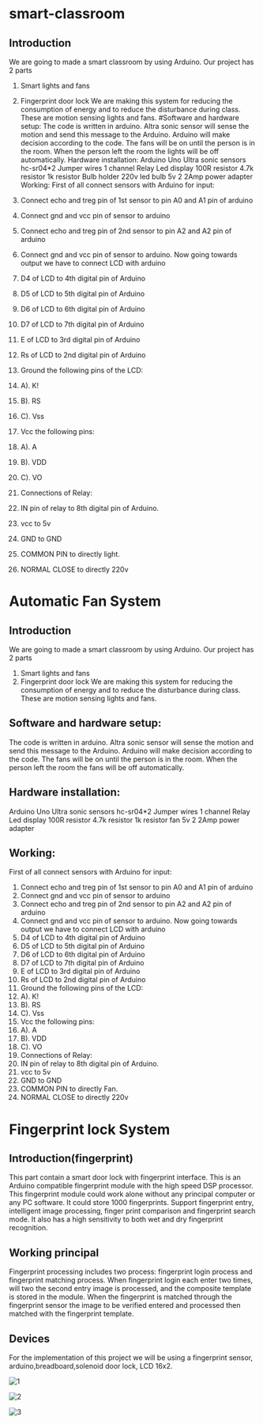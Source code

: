 # smart-classroom
## Introduction 
We are going to made a smart classroom by using Arduino. Our project has 2 parts 
1. Smart lights and fans
2. Fingerprint door lock
We are making this system for reducing the consumption of energy and to reduce the disturbance during class. These are motion sensing lights and fans.
#Software and hardware setup: 
The code is written in arduino. Altra sonic sensor will sense the motion and send this message to the Arduino. Arduino will make decision according to the code. The fans will be on until the person is in the room. When the person left the room the lights will be off automatically.
Hardware installation: 
Arduino  Uno
Ultra sonic sensors hc-sr04*2
Jumper wires
1 channel Relay 
Led display 
100R resistor
4.7k resistor
1k resistor
Bulb holder
220v led bulb
5v 2 2Amp power adapter
Working:
First of all connect sensors with Arduino for input:

1. Connect echo and treg pin of 1st sensor to pin A0 and A1 pin of arduino
2. Connect gnd and vcc pin of sensor to arduino
3. Connect echo and treg pin of 2nd sensor to pin A2 and A2 pin of arduino
4. Connect gnd and vcc pin of sensor to arduino. Now going towards output we have to connect LCD with arduino
5. D4 of LCD to 4th digital pin of Arduino
6. D5 of LCD to 5th digital pin of Arduino
7. D6 of LCD to 6th digital pin of Arduino
8. D7 of LCD to 7th digital pin of Arduino
9. E of LCD to 3rd digital pin of Arduino
10. Rs of LCD to 2nd digital pin of Arduino
11. Ground the following pins of the LCD:
12. A). K!
13. B). RS
14. C). Vss
15. Vcc the following pins:
16. A). A
17. B). VDD
18. C). VO
19. Connections of Relay:
20. IN pin of relay to 8th digital pin of Arduino.
21. vcc to 5v
22. GND to GND
23. COMMON PIN to directly light.
24. NORMAL CLOSE to directly 220v

# Automatic Fan System

## Introduction 
We are going to made a smart classroom by using Arduino. Our project has 2 parts 
1. Smart lights and fans
2. Fingerprint door lock
We are making this system for reducing the consumption of energy and to reduce the disturbance during class. These are motion sensing lights and fans.
## Software and hardware setup: 
The code is written in arduino. Altra sonic sensor will sense the motion and send this message to the Arduino. Arduino will make decision according to the code. The fans will be on until the person is in the room. When the person left the room the fans will be off automatically.
## Hardware installation: 
Arduino  Uno
Ultra sonic sensors hc-sr04*2
Jumper wires
1 channel Relay 
Led display 
100R resistor
4.7k resistor
1k resistor
fan
5v 2 2Amp power adapter
## Working:
First of all connect sensors with Arduino for input:

1. Connect echo and treg pin of 1st sensor to pin A0 and A1 pin of arduino
2. Connect gnd and vcc pin of sensor to arduino
3. Connect echo and treg pin of 2nd sensor to pin A2 and A2 pin of arduino
4. Connect gnd and vcc pin of sensor to arduino. Now going towards output we have to connect LCD with arduino
5. D4 of LCD to 4th digital pin of Arduino
6. D5 of LCD to 5th digital pin of Arduino
7. D6 of LCD to 6th digital pin of Arduino
8. D7 of LCD to 7th digital pin of Arduino
9. E of LCD to 3rd digital pin of Arduino
10. Rs of LCD to 2nd digital pin of Arduino
11. Ground the following pins of the LCD:
12. A). K!
13. B). RS
14. C). Vss
15. Vcc the following pins:
16. A). A
17. B). VDD
18. C). VO
19. Connections of Relay:
20. IN pin of relay to 8th digital pin of Arduino.
21. vcc to 5v
22. GND to GND
23. COMMON PIN to directly Fan.
24. NORMAL CLOSE to directly 220v

# Fingerprint lock System

## Introduction(fingerprint)
This part contain a smart door lock with fingerprint interface. This is an Arduino compatible fingerprint module with the high speed DSP processor. This fingerprint module could work alone without any principal computer or any PC software. It could store 1000 fingerprints. Support fingerprint entry, intelligent image processing, finger print comparison and fingerprint search mode. It also has a high sensitivity to both wet and dry fingerprint recognition.

## Working principal
Fingerprint processing includes two process: fingerprint login process and fingerprint matching process. When fingerprint login each enter two times, will two the second entry image is processed, and the composite template is stored in the module. When the fingerprint is matched through the fingerprint sensor the image to be verified entered and processed then matched with the fingerprint template.

## Devices 
For the implementation of this project we will be using a fingerprint sensor, arduino,breadboard,solenoid door lock, LCD 16x2.

![1](https://user-images.githubusercontent.com/126377361/224907792-fce99310-7563-4f17-90fb-5ce3e621cdd9.png)

![2](https://user-images.githubusercontent.com/126377361/224907967-82bfda62-4135-48d3-acaa-6d4d8ae2d046.png)


![3](https://user-images.githubusercontent.com/126377361/224908090-eb98aede-cbba-41df-8d5f-0e44ce53221c.png)



